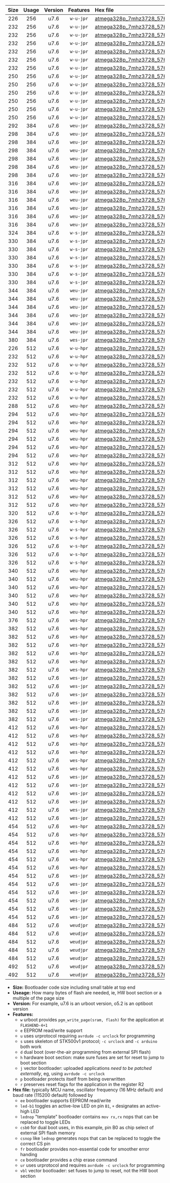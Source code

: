 |Size|Usage|Version|Features|Hex file|
|:-:|:-:|:-:|:-:|:--|
|226|256|u7.6|`w-u-jpr`|[atmega328p_7mhz3728_57600bps_ur_vbl.hex](https://raw.githubusercontent.com/stefanrueger/urboot/main/atmega328p_7mhz3728_57600bps_ur_vbl.hex)|
|232|256|u7.6|`w-u-jpr`|[atmega328p_7mhz3728_57600bps_led+b1_ur_vbl.hex](https://raw.githubusercontent.com/stefanrueger/urboot/main/atmega328p_7mhz3728_57600bps_led+b1_ur_vbl.hex)|
|232|256|u7.6|`w-u-jpr`|[atmega328p_7mhz3728_57600bps_led+b5_ur_vbl.hex](https://raw.githubusercontent.com/stefanrueger/urboot/main/atmega328p_7mhz3728_57600bps_led+b5_ur_vbl.hex)|
|232|256|u7.6|`w-u-jpr`|[atmega328p_7mhz3728_57600bps_led+d5_ur_vbl.hex](https://raw.githubusercontent.com/stefanrueger/urboot/main/atmega328p_7mhz3728_57600bps_led+d5_ur_vbl.hex)|
|232|256|u7.6|`w-u-jpr`|[atmega328p_7mhz3728_57600bps_led-b1_ur_vbl.hex](https://raw.githubusercontent.com/stefanrueger/urboot/main/atmega328p_7mhz3728_57600bps_led-b1_ur_vbl.hex)|
|232|256|u7.6|`w-u-jpr`|[atmega328p_7mhz3728_57600bps_led-d5_ur_vbl.hex](https://raw.githubusercontent.com/stefanrueger/urboot/main/atmega328p_7mhz3728_57600bps_led-d5_ur_vbl.hex)|
|232|256|u7.6|`w-u-jpr`|[atmega328p_7mhz3728_57600bps_lednop_ur_vbl.hex](https://raw.githubusercontent.com/stefanrueger/urboot/main/atmega328p_7mhz3728_57600bps_lednop_ur_vbl.hex)|
|250|256|u7.6|`w-u-jpr`|[atmega328p_7mhz3728_57600bps_led+b1_fr_ur_vbl.hex](https://raw.githubusercontent.com/stefanrueger/urboot/main/atmega328p_7mhz3728_57600bps_led+b1_fr_ur_vbl.hex)|
|250|256|u7.6|`w-u-jpr`|[atmega328p_7mhz3728_57600bps_led+b5_fr_ur_vbl.hex](https://raw.githubusercontent.com/stefanrueger/urboot/main/atmega328p_7mhz3728_57600bps_led+b5_fr_ur_vbl.hex)|
|250|256|u7.6|`w-u-jpr`|[atmega328p_7mhz3728_57600bps_led+d5_fr_ur_vbl.hex](https://raw.githubusercontent.com/stefanrueger/urboot/main/atmega328p_7mhz3728_57600bps_led+d5_fr_ur_vbl.hex)|
|250|256|u7.6|`w-u-jpr`|[atmega328p_7mhz3728_57600bps_led-b1_fr_ur_vbl.hex](https://raw.githubusercontent.com/stefanrueger/urboot/main/atmega328p_7mhz3728_57600bps_led-b1_fr_ur_vbl.hex)|
|250|256|u7.6|`w-u-jpr`|[atmega328p_7mhz3728_57600bps_led-d5_fr_ur_vbl.hex](https://raw.githubusercontent.com/stefanrueger/urboot/main/atmega328p_7mhz3728_57600bps_led-d5_fr_ur_vbl.hex)|
|250|256|u7.6|`w-u-jpr`|[atmega328p_7mhz3728_57600bps_lednop_fr_ur_vbl.hex](https://raw.githubusercontent.com/stefanrueger/urboot/main/atmega328p_7mhz3728_57600bps_lednop_fr_ur_vbl.hex)|
|292|384|u7.6|`weu-jpr`|[atmega328p_7mhz3728_57600bps_ee_ur_vbl.hex](https://raw.githubusercontent.com/stefanrueger/urboot/main/atmega328p_7mhz3728_57600bps_ee_ur_vbl.hex)|
|298|384|u7.6|`weu-jpr`|[atmega328p_7mhz3728_57600bps_ee_led+b1_ur_vbl.hex](https://raw.githubusercontent.com/stefanrueger/urboot/main/atmega328p_7mhz3728_57600bps_ee_led+b1_ur_vbl.hex)|
|298|384|u7.6|`weu-jpr`|[atmega328p_7mhz3728_57600bps_ee_led+b5_ur_vbl.hex](https://raw.githubusercontent.com/stefanrueger/urboot/main/atmega328p_7mhz3728_57600bps_ee_led+b5_ur_vbl.hex)|
|298|384|u7.6|`weu-jpr`|[atmega328p_7mhz3728_57600bps_ee_led+d5_ur_vbl.hex](https://raw.githubusercontent.com/stefanrueger/urboot/main/atmega328p_7mhz3728_57600bps_ee_led+d5_ur_vbl.hex)|
|298|384|u7.6|`weu-jpr`|[atmega328p_7mhz3728_57600bps_ee_led-b1_ur_vbl.hex](https://raw.githubusercontent.com/stefanrueger/urboot/main/atmega328p_7mhz3728_57600bps_ee_led-b1_ur_vbl.hex)|
|298|384|u7.6|`weu-jpr`|[atmega328p_7mhz3728_57600bps_ee_led-d5_ur_vbl.hex](https://raw.githubusercontent.com/stefanrueger/urboot/main/atmega328p_7mhz3728_57600bps_ee_led-d5_ur_vbl.hex)|
|298|384|u7.6|`weu-jpr`|[atmega328p_7mhz3728_57600bps_ee_lednop_ur_vbl.hex](https://raw.githubusercontent.com/stefanrueger/urboot/main/atmega328p_7mhz3728_57600bps_ee_lednop_ur_vbl.hex)|
|316|384|u7.6|`weu-jpr`|[atmega328p_7mhz3728_57600bps_ee_led+b1_fr_ur_vbl.hex](https://raw.githubusercontent.com/stefanrueger/urboot/main/atmega328p_7mhz3728_57600bps_ee_led+b1_fr_ur_vbl.hex)|
|316|384|u7.6|`weu-jpr`|[atmega328p_7mhz3728_57600bps_ee_led+b5_fr_ur_vbl.hex](https://raw.githubusercontent.com/stefanrueger/urboot/main/atmega328p_7mhz3728_57600bps_ee_led+b5_fr_ur_vbl.hex)|
|316|384|u7.6|`weu-jpr`|[atmega328p_7mhz3728_57600bps_ee_led+d5_fr_ur_vbl.hex](https://raw.githubusercontent.com/stefanrueger/urboot/main/atmega328p_7mhz3728_57600bps_ee_led+d5_fr_ur_vbl.hex)|
|316|384|u7.6|`weu-jpr`|[atmega328p_7mhz3728_57600bps_ee_led-b1_fr_ur_vbl.hex](https://raw.githubusercontent.com/stefanrueger/urboot/main/atmega328p_7mhz3728_57600bps_ee_led-b1_fr_ur_vbl.hex)|
|316|384|u7.6|`weu-jpr`|[atmega328p_7mhz3728_57600bps_ee_led-d5_fr_ur_vbl.hex](https://raw.githubusercontent.com/stefanrueger/urboot/main/atmega328p_7mhz3728_57600bps_ee_led-d5_fr_ur_vbl.hex)|
|316|384|u7.6|`weu-jpr`|[atmega328p_7mhz3728_57600bps_ee_lednop_fr_ur_vbl.hex](https://raw.githubusercontent.com/stefanrueger/urboot/main/atmega328p_7mhz3728_57600bps_ee_lednop_fr_ur_vbl.hex)|
|324|384|u7.6|`w-s-jpr`|[atmega328p_7mhz3728_57600bps_vbl.hex](https://raw.githubusercontent.com/stefanrueger/urboot/main/atmega328p_7mhz3728_57600bps_vbl.hex)|
|330|384|u7.6|`w-s-jpr`|[atmega328p_7mhz3728_57600bps_led+b1_vbl.hex](https://raw.githubusercontent.com/stefanrueger/urboot/main/atmega328p_7mhz3728_57600bps_led+b1_vbl.hex)|
|330|384|u7.6|`w-s-jpr`|[atmega328p_7mhz3728_57600bps_led+b5_vbl.hex](https://raw.githubusercontent.com/stefanrueger/urboot/main/atmega328p_7mhz3728_57600bps_led+b5_vbl.hex)|
|330|384|u7.6|`w-s-jpr`|[atmega328p_7mhz3728_57600bps_led+d5_vbl.hex](https://raw.githubusercontent.com/stefanrueger/urboot/main/atmega328p_7mhz3728_57600bps_led+d5_vbl.hex)|
|330|384|u7.6|`w-s-jpr`|[atmega328p_7mhz3728_57600bps_led-b1_vbl.hex](https://raw.githubusercontent.com/stefanrueger/urboot/main/atmega328p_7mhz3728_57600bps_led-b1_vbl.hex)|
|330|384|u7.6|`w-s-jpr`|[atmega328p_7mhz3728_57600bps_led-d5_vbl.hex](https://raw.githubusercontent.com/stefanrueger/urboot/main/atmega328p_7mhz3728_57600bps_led-d5_vbl.hex)|
|330|384|u7.6|`w-s-jpr`|[atmega328p_7mhz3728_57600bps_lednop_vbl.hex](https://raw.githubusercontent.com/stefanrueger/urboot/main/atmega328p_7mhz3728_57600bps_lednop_vbl.hex)|
|344|384|u7.6|`weu-jpr`|[atmega328p_7mhz3728_57600bps_ee_led+b1_fr_ce_ur_vbl.hex](https://raw.githubusercontent.com/stefanrueger/urboot/main/atmega328p_7mhz3728_57600bps_ee_led+b1_fr_ce_ur_vbl.hex)|
|344|384|u7.6|`weu-jpr`|[atmega328p_7mhz3728_57600bps_ee_led+b5_fr_ce_ur_vbl.hex](https://raw.githubusercontent.com/stefanrueger/urboot/main/atmega328p_7mhz3728_57600bps_ee_led+b5_fr_ce_ur_vbl.hex)|
|344|384|u7.6|`weu-jpr`|[atmega328p_7mhz3728_57600bps_ee_led+d5_fr_ce_ur_vbl.hex](https://raw.githubusercontent.com/stefanrueger/urboot/main/atmega328p_7mhz3728_57600bps_ee_led+d5_fr_ce_ur_vbl.hex)|
|344|384|u7.6|`weu-jpr`|[atmega328p_7mhz3728_57600bps_ee_led-b1_fr_ce_ur_vbl.hex](https://raw.githubusercontent.com/stefanrueger/urboot/main/atmega328p_7mhz3728_57600bps_ee_led-b1_fr_ce_ur_vbl.hex)|
|344|384|u7.6|`weu-jpr`|[atmega328p_7mhz3728_57600bps_ee_led-d5_fr_ce_ur_vbl.hex](https://raw.githubusercontent.com/stefanrueger/urboot/main/atmega328p_7mhz3728_57600bps_ee_led-d5_fr_ce_ur_vbl.hex)|
|344|384|u7.6|`weu-jpr`|[atmega328p_7mhz3728_57600bps_ee_lednop_fr_ce_ur_vbl.hex](https://raw.githubusercontent.com/stefanrueger/urboot/main/atmega328p_7mhz3728_57600bps_ee_lednop_fr_ce_ur_vbl.hex)|
|380|384|u7.6|`wes-jpr`|[atmega328p_7mhz3728_57600bps_ee_vbl.hex](https://raw.githubusercontent.com/stefanrueger/urboot/main/atmega328p_7mhz3728_57600bps_ee_vbl.hex)|
|226|512|u7.6|`w-u-hpr`|[atmega328p_7mhz3728_57600bps_ur.hex](https://raw.githubusercontent.com/stefanrueger/urboot/main/atmega328p_7mhz3728_57600bps_ur.hex)|
|232|512|u7.6|`w-u-hpr`|[atmega328p_7mhz3728_57600bps_led+b1_ur.hex](https://raw.githubusercontent.com/stefanrueger/urboot/main/atmega328p_7mhz3728_57600bps_led+b1_ur.hex)|
|232|512|u7.6|`w-u-hpr`|[atmega328p_7mhz3728_57600bps_led+b5_ur.hex](https://raw.githubusercontent.com/stefanrueger/urboot/main/atmega328p_7mhz3728_57600bps_led+b5_ur.hex)|
|232|512|u7.6|`w-u-hpr`|[atmega328p_7mhz3728_57600bps_led+d5_ur.hex](https://raw.githubusercontent.com/stefanrueger/urboot/main/atmega328p_7mhz3728_57600bps_led+d5_ur.hex)|
|232|512|u7.6|`w-u-hpr`|[atmega328p_7mhz3728_57600bps_led-b1_ur.hex](https://raw.githubusercontent.com/stefanrueger/urboot/main/atmega328p_7mhz3728_57600bps_led-b1_ur.hex)|
|232|512|u7.6|`w-u-hpr`|[atmega328p_7mhz3728_57600bps_led-d5_ur.hex](https://raw.githubusercontent.com/stefanrueger/urboot/main/atmega328p_7mhz3728_57600bps_led-d5_ur.hex)|
|232|512|u7.6|`w-u-hpr`|[atmega328p_7mhz3728_57600bps_lednop_ur.hex](https://raw.githubusercontent.com/stefanrueger/urboot/main/atmega328p_7mhz3728_57600bps_lednop_ur.hex)|
|288|512|u7.6|`weu-hpr`|[atmega328p_7mhz3728_57600bps_ee_ur.hex](https://raw.githubusercontent.com/stefanrueger/urboot/main/atmega328p_7mhz3728_57600bps_ee_ur.hex)|
|294|512|u7.6|`weu-hpr`|[atmega328p_7mhz3728_57600bps_ee_led+b1_ur.hex](https://raw.githubusercontent.com/stefanrueger/urboot/main/atmega328p_7mhz3728_57600bps_ee_led+b1_ur.hex)|
|294|512|u7.6|`weu-hpr`|[atmega328p_7mhz3728_57600bps_ee_led+b5_ur.hex](https://raw.githubusercontent.com/stefanrueger/urboot/main/atmega328p_7mhz3728_57600bps_ee_led+b5_ur.hex)|
|294|512|u7.6|`weu-hpr`|[atmega328p_7mhz3728_57600bps_ee_led+d5_ur.hex](https://raw.githubusercontent.com/stefanrueger/urboot/main/atmega328p_7mhz3728_57600bps_ee_led+d5_ur.hex)|
|294|512|u7.6|`weu-hpr`|[atmega328p_7mhz3728_57600bps_ee_led-b1_ur.hex](https://raw.githubusercontent.com/stefanrueger/urboot/main/atmega328p_7mhz3728_57600bps_ee_led-b1_ur.hex)|
|294|512|u7.6|`weu-hpr`|[atmega328p_7mhz3728_57600bps_ee_led-d5_ur.hex](https://raw.githubusercontent.com/stefanrueger/urboot/main/atmega328p_7mhz3728_57600bps_ee_led-d5_ur.hex)|
|294|512|u7.6|`weu-hpr`|[atmega328p_7mhz3728_57600bps_ee_lednop_ur.hex](https://raw.githubusercontent.com/stefanrueger/urboot/main/atmega328p_7mhz3728_57600bps_ee_lednop_ur.hex)|
|312|512|u7.6|`weu-hpr`|[atmega328p_7mhz3728_57600bps_ee_led+b1_fr_ur.hex](https://raw.githubusercontent.com/stefanrueger/urboot/main/atmega328p_7mhz3728_57600bps_ee_led+b1_fr_ur.hex)|
|312|512|u7.6|`weu-hpr`|[atmega328p_7mhz3728_57600bps_ee_led+b5_fr_ur.hex](https://raw.githubusercontent.com/stefanrueger/urboot/main/atmega328p_7mhz3728_57600bps_ee_led+b5_fr_ur.hex)|
|312|512|u7.6|`weu-hpr`|[atmega328p_7mhz3728_57600bps_ee_led+d5_fr_ur.hex](https://raw.githubusercontent.com/stefanrueger/urboot/main/atmega328p_7mhz3728_57600bps_ee_led+d5_fr_ur.hex)|
|312|512|u7.6|`weu-hpr`|[atmega328p_7mhz3728_57600bps_ee_led-b1_fr_ur.hex](https://raw.githubusercontent.com/stefanrueger/urboot/main/atmega328p_7mhz3728_57600bps_ee_led-b1_fr_ur.hex)|
|312|512|u7.6|`weu-hpr`|[atmega328p_7mhz3728_57600bps_ee_led-d5_fr_ur.hex](https://raw.githubusercontent.com/stefanrueger/urboot/main/atmega328p_7mhz3728_57600bps_ee_led-d5_fr_ur.hex)|
|312|512|u7.6|`weu-hpr`|[atmega328p_7mhz3728_57600bps_ee_lednop_fr_ur.hex](https://raw.githubusercontent.com/stefanrueger/urboot/main/atmega328p_7mhz3728_57600bps_ee_lednop_fr_ur.hex)|
|320|512|u7.6|`w-s-hpr`|[atmega328p_7mhz3728_57600bps.hex](https://raw.githubusercontent.com/stefanrueger/urboot/main/atmega328p_7mhz3728_57600bps.hex)|
|326|512|u7.6|`w-s-hpr`|[atmega328p_7mhz3728_57600bps_led+b1.hex](https://raw.githubusercontent.com/stefanrueger/urboot/main/atmega328p_7mhz3728_57600bps_led+b1.hex)|
|326|512|u7.6|`w-s-hpr`|[atmega328p_7mhz3728_57600bps_led+b5.hex](https://raw.githubusercontent.com/stefanrueger/urboot/main/atmega328p_7mhz3728_57600bps_led+b5.hex)|
|326|512|u7.6|`w-s-hpr`|[atmega328p_7mhz3728_57600bps_led+d5.hex](https://raw.githubusercontent.com/stefanrueger/urboot/main/atmega328p_7mhz3728_57600bps_led+d5.hex)|
|326|512|u7.6|`w-s-hpr`|[atmega328p_7mhz3728_57600bps_led-b1.hex](https://raw.githubusercontent.com/stefanrueger/urboot/main/atmega328p_7mhz3728_57600bps_led-b1.hex)|
|326|512|u7.6|`w-s-hpr`|[atmega328p_7mhz3728_57600bps_led-d5.hex](https://raw.githubusercontent.com/stefanrueger/urboot/main/atmega328p_7mhz3728_57600bps_led-d5.hex)|
|326|512|u7.6|`w-s-hpr`|[atmega328p_7mhz3728_57600bps_lednop.hex](https://raw.githubusercontent.com/stefanrueger/urboot/main/atmega328p_7mhz3728_57600bps_lednop.hex)|
|340|512|u7.6|`weu-hpr`|[atmega328p_7mhz3728_57600bps_ee_led+b1_fr_ce_ur.hex](https://raw.githubusercontent.com/stefanrueger/urboot/main/atmega328p_7mhz3728_57600bps_ee_led+b1_fr_ce_ur.hex)|
|340|512|u7.6|`weu-hpr`|[atmega328p_7mhz3728_57600bps_ee_led+b5_fr_ce_ur.hex](https://raw.githubusercontent.com/stefanrueger/urboot/main/atmega328p_7mhz3728_57600bps_ee_led+b5_fr_ce_ur.hex)|
|340|512|u7.6|`weu-hpr`|[atmega328p_7mhz3728_57600bps_ee_led+d5_fr_ce_ur.hex](https://raw.githubusercontent.com/stefanrueger/urboot/main/atmega328p_7mhz3728_57600bps_ee_led+d5_fr_ce_ur.hex)|
|340|512|u7.6|`weu-hpr`|[atmega328p_7mhz3728_57600bps_ee_led-b1_fr_ce_ur.hex](https://raw.githubusercontent.com/stefanrueger/urboot/main/atmega328p_7mhz3728_57600bps_ee_led-b1_fr_ce_ur.hex)|
|340|512|u7.6|`weu-hpr`|[atmega328p_7mhz3728_57600bps_ee_led-d5_fr_ce_ur.hex](https://raw.githubusercontent.com/stefanrueger/urboot/main/atmega328p_7mhz3728_57600bps_ee_led-d5_fr_ce_ur.hex)|
|340|512|u7.6|`weu-hpr`|[atmega328p_7mhz3728_57600bps_ee_lednop_fr_ce_ur.hex](https://raw.githubusercontent.com/stefanrueger/urboot/main/atmega328p_7mhz3728_57600bps_ee_lednop_fr_ce_ur.hex)|
|376|512|u7.6|`wes-hpr`|[atmega328p_7mhz3728_57600bps_ee.hex](https://raw.githubusercontent.com/stefanrueger/urboot/main/atmega328p_7mhz3728_57600bps_ee.hex)|
|382|512|u7.6|`wes-hpr`|[atmega328p_7mhz3728_57600bps_ee_led+b1.hex](https://raw.githubusercontent.com/stefanrueger/urboot/main/atmega328p_7mhz3728_57600bps_ee_led+b1.hex)|
|382|512|u7.6|`wes-hpr`|[atmega328p_7mhz3728_57600bps_ee_led+b5.hex](https://raw.githubusercontent.com/stefanrueger/urboot/main/atmega328p_7mhz3728_57600bps_ee_led+b5.hex)|
|382|512|u7.6|`wes-hpr`|[atmega328p_7mhz3728_57600bps_ee_led+d5.hex](https://raw.githubusercontent.com/stefanrueger/urboot/main/atmega328p_7mhz3728_57600bps_ee_led+d5.hex)|
|382|512|u7.6|`wes-hpr`|[atmega328p_7mhz3728_57600bps_ee_led-b1.hex](https://raw.githubusercontent.com/stefanrueger/urboot/main/atmega328p_7mhz3728_57600bps_ee_led-b1.hex)|
|382|512|u7.6|`wes-hpr`|[atmega328p_7mhz3728_57600bps_ee_led-d5.hex](https://raw.githubusercontent.com/stefanrueger/urboot/main/atmega328p_7mhz3728_57600bps_ee_led-d5.hex)|
|382|512|u7.6|`wes-hpr`|[atmega328p_7mhz3728_57600bps_ee_lednop.hex](https://raw.githubusercontent.com/stefanrueger/urboot/main/atmega328p_7mhz3728_57600bps_ee_lednop.hex)|
|382|512|u7.6|`wes-jpr`|[atmega328p_7mhz3728_57600bps_ee_led+b1_vbl.hex](https://raw.githubusercontent.com/stefanrueger/urboot/main/atmega328p_7mhz3728_57600bps_ee_led+b1_vbl.hex)|
|382|512|u7.6|`wes-jpr`|[atmega328p_7mhz3728_57600bps_ee_led+b5_vbl.hex](https://raw.githubusercontent.com/stefanrueger/urboot/main/atmega328p_7mhz3728_57600bps_ee_led+b5_vbl.hex)|
|382|512|u7.6|`wes-jpr`|[atmega328p_7mhz3728_57600bps_ee_led+d5_vbl.hex](https://raw.githubusercontent.com/stefanrueger/urboot/main/atmega328p_7mhz3728_57600bps_ee_led+d5_vbl.hex)|
|382|512|u7.6|`wes-jpr`|[atmega328p_7mhz3728_57600bps_ee_led-b1_vbl.hex](https://raw.githubusercontent.com/stefanrueger/urboot/main/atmega328p_7mhz3728_57600bps_ee_led-b1_vbl.hex)|
|382|512|u7.6|`wes-jpr`|[atmega328p_7mhz3728_57600bps_ee_led-d5_vbl.hex](https://raw.githubusercontent.com/stefanrueger/urboot/main/atmega328p_7mhz3728_57600bps_ee_led-d5_vbl.hex)|
|382|512|u7.6|`wes-jpr`|[atmega328p_7mhz3728_57600bps_ee_lednop_vbl.hex](https://raw.githubusercontent.com/stefanrueger/urboot/main/atmega328p_7mhz3728_57600bps_ee_lednop_vbl.hex)|
|412|512|u7.6|`wes-hpr`|[atmega328p_7mhz3728_57600bps_ee_led+b1_fr.hex](https://raw.githubusercontent.com/stefanrueger/urboot/main/atmega328p_7mhz3728_57600bps_ee_led+b1_fr.hex)|
|412|512|u7.6|`wes-hpr`|[atmega328p_7mhz3728_57600bps_ee_led+b5_fr.hex](https://raw.githubusercontent.com/stefanrueger/urboot/main/atmega328p_7mhz3728_57600bps_ee_led+b5_fr.hex)|
|412|512|u7.6|`wes-hpr`|[atmega328p_7mhz3728_57600bps_ee_led+d5_fr.hex](https://raw.githubusercontent.com/stefanrueger/urboot/main/atmega328p_7mhz3728_57600bps_ee_led+d5_fr.hex)|
|412|512|u7.6|`wes-hpr`|[atmega328p_7mhz3728_57600bps_ee_led-b1_fr.hex](https://raw.githubusercontent.com/stefanrueger/urboot/main/atmega328p_7mhz3728_57600bps_ee_led-b1_fr.hex)|
|412|512|u7.6|`wes-hpr`|[atmega328p_7mhz3728_57600bps_ee_led-d5_fr.hex](https://raw.githubusercontent.com/stefanrueger/urboot/main/atmega328p_7mhz3728_57600bps_ee_led-d5_fr.hex)|
|412|512|u7.6|`wes-hpr`|[atmega328p_7mhz3728_57600bps_ee_lednop_fr.hex](https://raw.githubusercontent.com/stefanrueger/urboot/main/atmega328p_7mhz3728_57600bps_ee_lednop_fr.hex)|
|412|512|u7.6|`wes-jpr`|[atmega328p_7mhz3728_57600bps_ee_led+b1_fr_vbl.hex](https://raw.githubusercontent.com/stefanrueger/urboot/main/atmega328p_7mhz3728_57600bps_ee_led+b1_fr_vbl.hex)|
|412|512|u7.6|`wes-jpr`|[atmega328p_7mhz3728_57600bps_ee_led+b5_fr_vbl.hex](https://raw.githubusercontent.com/stefanrueger/urboot/main/atmega328p_7mhz3728_57600bps_ee_led+b5_fr_vbl.hex)|
|412|512|u7.6|`wes-jpr`|[atmega328p_7mhz3728_57600bps_ee_led+d5_fr_vbl.hex](https://raw.githubusercontent.com/stefanrueger/urboot/main/atmega328p_7mhz3728_57600bps_ee_led+d5_fr_vbl.hex)|
|412|512|u7.6|`wes-jpr`|[atmega328p_7mhz3728_57600bps_ee_led-b1_fr_vbl.hex](https://raw.githubusercontent.com/stefanrueger/urboot/main/atmega328p_7mhz3728_57600bps_ee_led-b1_fr_vbl.hex)|
|412|512|u7.6|`wes-jpr`|[atmega328p_7mhz3728_57600bps_ee_led-d5_fr_vbl.hex](https://raw.githubusercontent.com/stefanrueger/urboot/main/atmega328p_7mhz3728_57600bps_ee_led-d5_fr_vbl.hex)|
|412|512|u7.6|`wes-jpr`|[atmega328p_7mhz3728_57600bps_ee_lednop_fr_vbl.hex](https://raw.githubusercontent.com/stefanrueger/urboot/main/atmega328p_7mhz3728_57600bps_ee_lednop_fr_vbl.hex)|
|454|512|u7.6|`wes-hpr`|[atmega328p_7mhz3728_57600bps_ee_led+b1_fr_ce.hex](https://raw.githubusercontent.com/stefanrueger/urboot/main/atmega328p_7mhz3728_57600bps_ee_led+b1_fr_ce.hex)|
|454|512|u7.6|`wes-hpr`|[atmega328p_7mhz3728_57600bps_ee_led+b5_fr_ce.hex](https://raw.githubusercontent.com/stefanrueger/urboot/main/atmega328p_7mhz3728_57600bps_ee_led+b5_fr_ce.hex)|
|454|512|u7.6|`wes-hpr`|[atmega328p_7mhz3728_57600bps_ee_led+d5_fr_ce.hex](https://raw.githubusercontent.com/stefanrueger/urboot/main/atmega328p_7mhz3728_57600bps_ee_led+d5_fr_ce.hex)|
|454|512|u7.6|`wes-hpr`|[atmega328p_7mhz3728_57600bps_ee_led-b1_fr_ce.hex](https://raw.githubusercontent.com/stefanrueger/urboot/main/atmega328p_7mhz3728_57600bps_ee_led-b1_fr_ce.hex)|
|454|512|u7.6|`wes-hpr`|[atmega328p_7mhz3728_57600bps_ee_led-d5_fr_ce.hex](https://raw.githubusercontent.com/stefanrueger/urboot/main/atmega328p_7mhz3728_57600bps_ee_led-d5_fr_ce.hex)|
|454|512|u7.6|`wes-hpr`|[atmega328p_7mhz3728_57600bps_ee_lednop_fr_ce.hex](https://raw.githubusercontent.com/stefanrueger/urboot/main/atmega328p_7mhz3728_57600bps_ee_lednop_fr_ce.hex)|
|454|512|u7.6|`wes-jpr`|[atmega328p_7mhz3728_57600bps_ee_led+b1_fr_ce_vbl.hex](https://raw.githubusercontent.com/stefanrueger/urboot/main/atmega328p_7mhz3728_57600bps_ee_led+b1_fr_ce_vbl.hex)|
|454|512|u7.6|`wes-jpr`|[atmega328p_7mhz3728_57600bps_ee_led+b5_fr_ce_vbl.hex](https://raw.githubusercontent.com/stefanrueger/urboot/main/atmega328p_7mhz3728_57600bps_ee_led+b5_fr_ce_vbl.hex)|
|454|512|u7.6|`wes-jpr`|[atmega328p_7mhz3728_57600bps_ee_led+d5_fr_ce_vbl.hex](https://raw.githubusercontent.com/stefanrueger/urboot/main/atmega328p_7mhz3728_57600bps_ee_led+d5_fr_ce_vbl.hex)|
|454|512|u7.6|`wes-jpr`|[atmega328p_7mhz3728_57600bps_ee_led-b1_fr_ce_vbl.hex](https://raw.githubusercontent.com/stefanrueger/urboot/main/atmega328p_7mhz3728_57600bps_ee_led-b1_fr_ce_vbl.hex)|
|454|512|u7.6|`wes-jpr`|[atmega328p_7mhz3728_57600bps_ee_led-d5_fr_ce_vbl.hex](https://raw.githubusercontent.com/stefanrueger/urboot/main/atmega328p_7mhz3728_57600bps_ee_led-d5_fr_ce_vbl.hex)|
|454|512|u7.6|`wes-jpr`|[atmega328p_7mhz3728_57600bps_ee_lednop_fr_ce_vbl.hex](https://raw.githubusercontent.com/stefanrueger/urboot/main/atmega328p_7mhz3728_57600bps_ee_lednop_fr_ce_vbl.hex)|
|484|512|u7.6|`weudjpr`|[atmega328p_7mhz3728_57600bps_ee_led+b1_csb0_fr_ce_ur_vbl.hex](https://raw.githubusercontent.com/stefanrueger/urboot/main/atmega328p_7mhz3728_57600bps_ee_led+b1_csb0_fr_ce_ur_vbl.hex)|
|484|512|u7.6|`weudjpr`|[atmega328p_7mhz3728_57600bps_ee_led+b5_csb0_fr_ce_ur_vbl.hex](https://raw.githubusercontent.com/stefanrueger/urboot/main/atmega328p_7mhz3728_57600bps_ee_led+b5_csb0_fr_ce_ur_vbl.hex)|
|484|512|u7.6|`weudjpr`|[atmega328p_7mhz3728_57600bps_ee_led+d5_csb0_fr_ce_ur_vbl.hex](https://raw.githubusercontent.com/stefanrueger/urboot/main/atmega328p_7mhz3728_57600bps_ee_led+d5_csb0_fr_ce_ur_vbl.hex)|
|484|512|u7.6|`weudjpr`|[atmega328p_7mhz3728_57600bps_ee_led-b1_csb0_fr_ce_ur_vbl.hex](https://raw.githubusercontent.com/stefanrueger/urboot/main/atmega328p_7mhz3728_57600bps_ee_led-b1_csb0_fr_ce_ur_vbl.hex)|
|484|512|u7.6|`weudjpr`|[atmega328p_7mhz3728_57600bps_ee_led-d5_csb0_fr_ce_ur_vbl.hex](https://raw.githubusercontent.com/stefanrueger/urboot/main/atmega328p_7mhz3728_57600bps_ee_led-d5_csb0_fr_ce_ur_vbl.hex)|
|492|512|u7.6|`weudjpr`|[atmega328p_7mhz3728_57600bps_ee_led+b1_csd5_fr_ce_ur_vbl.hex](https://raw.githubusercontent.com/stefanrueger/urboot/main/atmega328p_7mhz3728_57600bps_ee_led+b1_csd5_fr_ce_ur_vbl.hex)|
|492|512|u7.6|`weudjpr`|[atmega328p_7mhz3728_57600bps_ee_lednop_csnop_fr_ce_ur_vbl.hex](https://raw.githubusercontent.com/stefanrueger/urboot/main/atmega328p_7mhz3728_57600bps_ee_lednop_csnop_fr_ce_ur_vbl.hex)|

- **Size:** Bootloader code size including small table at top end
- **Useage:** How many bytes of flash are needed, ie, HW boot section or a multiple of the page size
- **Version:** For example, u7.6 is an urboot version, o5.2 is an optiboot version
- **Features:**
  + `w` urboot provides `pgm_write_page(sram, flash)` for the application at `FLASHEND-4+1`
  + `e` EEPROM read/write support
  + `u` uses urprotocol requiring `avrdude -c urclock` for programming
  + `s` uses skeleton of STK500v1 protocol; `-c urclock` and `-c arduino` both work
  + `d` dual boot (over-the-air programming from external SPI flash)
  + `h` hardware boot section: make sure fuses are set for reset to jump to boot section
  + `j` vector bootloader: uploaded applications *need to be patched externally*, eg, using `avrdude -c urclock`
  + `p` bootloader protects itself from being overwritten
  + `r` preserves reset flags for the application in the register R2
- **Hex file:** typically MCU name, oscillator frequency (16 MHz default) and baud rate (115200 default) followed by
  + `ee` bootloader supports EEPROM read/write
  + `led-b1` toggles an active-low LED on pin `B1`, `+` designates an active-high LED
  + `lednop` "template" bootloader contains `mov rx,rx` nops that can be replaced to toggle LEDs
  + `csb0` for dual boot uses, in this example, pin B0 as chip select of external SPI flash memory
  + `csnop` like `lednop` generates nops that can be replaced to toggle the correct CS pin
  + `fr` bootloader provides non-essential code for smoother error handing
  + `ce` bootloader provides a chip erase command
  + `ur` uses urprotocol and requires `avrdude -c urclock` for programming
  + `vbl` vector bootloader: set fuses to jump to reset, not the HW boot section

